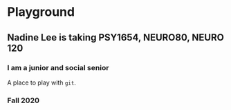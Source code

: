# Playground

## Nadine Lee is taking PSY1654, NEURO80, NEURO 120
### I am a junior and social senior

A place to play with `git`.

### Fall 2020
